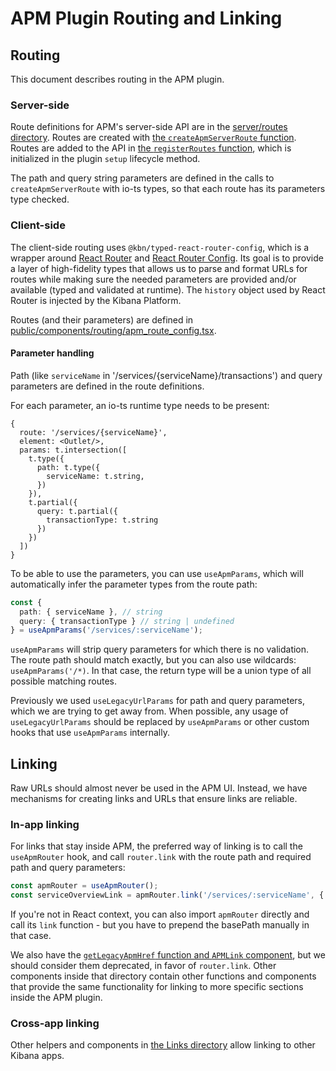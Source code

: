# APM Plugin Routing and Linking

## Routing

This document describes routing in the APM plugin.

### Server-side

Route definitions for APM's server-side API are in the [server/routes directory](../server/routes). Routes are created with [the `createApmServerRoute` function](../server/routes/create_apm_server_route.ts). Routes are added to the API in [the `registerRoutes` function](../server/routes/register_routes.ts), which is initialized in the plugin `setup` lifecycle method.

The path and query string parameters are defined in the calls to `createApmServerRoute` with io-ts types, so that each route has its parameters type checked.

### Client-side

The client-side routing uses `@kbn/typed-react-router-config`, which is a wrapper around [React Router](https://reactrouter.com/) and [React Router Config](https://www.npmjs.com/package/react-router-config). Its goal is to provide a layer of high-fidelity types that allows us to parse and format URLs for routes while making sure the needed parameters are provided and/or available (typed and validated at runtime). The `history` object used by React Router is injected by the Kibana Platform.

Routes (and their parameters) are defined in [public/components/routing/apm_route_config.tsx](../public/components/routing/apm_route_config.tsx).

#### Parameter handling

Path (like `serviceName` in '/services/{serviceName}/transactions') and query parameters are defined in the route definitions.

For each parameter, an io-ts runtime type needs to be present:

```tsx
{
  route: '/services/{serviceName}',
  element: <Outlet/>,
  params: t.intersection([
    t.type({
      path: t.type({
        serviceName: t.string,
      })
    }),
    t.partial({
      query: t.partial({
        transactionType: t.string
      })
    })
  ])
}
```

To be able to use the parameters, you can use `useApmParams`, which will automatically infer the parameter types from the route path:

```ts
const {
  path: { serviceName }, // string
  query: { transactionType } // string | undefined
} = useApmParams('/services/:serviceName');
```

`useApmParams` will strip query parameters for which there is no validation. The route path should match exactly, but you can also use wildcards: `useApmParams('/*)`. In that case, the return type will be a union type of all possible matching routes.

Previously we used `useLegacyUrlParams` for path and query parameters, which we are trying to get away from. When possible, any usage of `useLegacyUrlParams` should be replaced by `useApmParams` or other custom hooks that use `useApmParams` internally.

## Linking

Raw URLs should almost never be used in the APM UI. Instead, we have mechanisms for creating links and URLs that ensure links are reliable.

### In-app linking

For links that stay inside APM, the preferred way of linking is to call the `useApmRouter` hook, and call `router.link` with the route path and required path and query parameters:

```ts
const apmRouter = useApmRouter();
const serviceOverviewLink = apmRouter.link('/services/:serviceName', { path: { serviceName: 'opbeans-java' }, query: { transactionType: 'request' }});
```

 If you're not in React context, you can also import `apmRouter` directly and call its `link` function - but you have to prepend the basePath manually in that case.

We also have the [`getLegacyApmHref` function and `APMLink` component](../public/components/shared/Links/apm/APMLink.tsx), but we should consider them deprecated, in favor of `router.link`. Other components inside that directory contain other functions and components that provide the same functionality for linking to more specific sections inside the APM plugin.

### Cross-app linking

Other helpers and components in [the Links directory](../public/components/shared/Links) allow linking to other Kibana apps.

